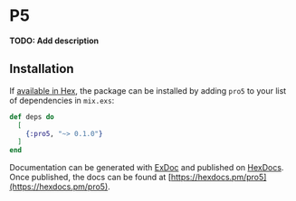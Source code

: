 # P5

**TODO: Add description**

## Installation

If [available in Hex](https://hex.pm/docs/publish), the package can be installed
by adding `pro5` to your list of dependencies in `mix.exs`:

```elixir
def deps do
  [
    {:pro5, "~> 0.1.0"}
  ]
end
```

Documentation can be generated with [ExDoc](https://github.com/elixir-lang/ex_doc)
and published on [HexDocs](https://hexdocs.pm). Once published, the docs can
be found at [https://hexdocs.pm/pro5](https://hexdocs.pm/pro5).

